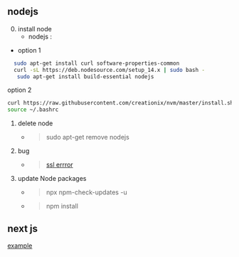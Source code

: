 ## nodejs

0. install node
    - nodejs :
- option 1
```sh
  sudo apt-get install curl software-properties-common
  curl -sL https://deb.nodesource.com/setup_14.x | sudo bash -
   sudo apt-get install build-essential nodejs
```
option 2
```sh
curl https://raw.githubusercontent.com/creationix/nvm/master/install.sh | bash
source ~/.bashrc
```

1. delete node
    - > sudo apt-get remove nodejs



2. bug

    - > [ssl errror](https://www.itbaoku.cn/snippets/785047.html)

3. update Node packages

    - > npx npm-check-updates -u

    - > npm install 

## next js

[example](https://github.com/fireship-io/nextjs-basics/blob/main/pages/cars/%5Bid%5D.js)
